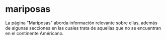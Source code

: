 # mariposas
La página "Mariposas" aborda información relevante sobre ellas, además de algunas secciones en las cuales trata de aquellas que no se encuentran en el continente Américano.
